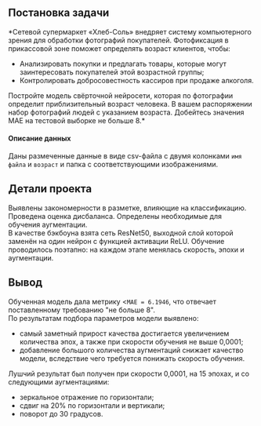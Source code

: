## Постановка задачи
*Сетевой супермаркет «Хлеб-Соль» внедряет систему компьютерного зрения для обработки фотографий покупателей. Фотофиксация в прикассовой зоне поможет определять возраст клиентов, чтобы:
- Анализировать покупки и предлагать товары, которые могут заинтересовать покупателей этой возрастной группы;
- Контролировать добросовестность кассиров при продаже алкоголя.

Постройте модель свёрточной нейросети, которая по фотографии определит приблизительный возраст человека. В вашем распоряжении набор фотографий людей с указанием возраста. Добейтесь значения MAE на тестовой выборке не больше 8.*

#### Описание данных
Даны размеченные данные в виде csv-файла с двумя колонками `имя файла` и `возраст` и папка с соответствующими изображениями.

## Детали проекта
Выявлены закономерности в разметке, влияющие на классификацию. Проведена оценка дисбаланса. Определены необходимые для обучения аугментации.  
В качестве бэкбоуна взята сеть ResNet50, выходной слой которой заменён на один нейрон c функцией активации ReLU. Обучение проводилось поэтапно: на каждом этапе менялась скорость, эпохи и аугментации.

## Вывод
Обученная модель дала метрику <`MAE = 6.1946`, что отвечает поставленному требованию "не больше 8".<br>
По результатам подбора параметров модели выявлено:
- самый заметный прирост качества достигается увеличением количества эпох, а также при скорости обучения не выше 0,0001;
- добавление большого количества аугментаций снижает качество модели, вследствие чего требуется понижать скорость обучения.

Лушчий результат был получен при скорости 0,0001, на 15 эпохах, и со следующими аугментациями:
- зеркальное отражение по горизонтали;
- сдвиг на 20% по горизонтали и вертикали;
- поворот до 30 градусов.